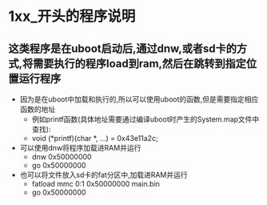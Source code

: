 # 1xx_开头的程序说明

## 这类程序是在uboot启动后,通过dnw,或者sd卡的方式,将需要执行的程序load到ram,然后在跳转到指定位置运行程序

* 因为是在uboot中加载和执行的,所以可以使用uboot的函数,但是需要指定相应函数的地址
  * 例如printf函数(具体地址需要通过编译uboot时产生的System.map文件中查找):
  * void (*printf)(char *, ...) = 0x43e11a2c;
* 可以使用dnw将程序加载进RAM并运行
  * dnw 0x50000000
  * go 0x50000000
* 也可以将文件放入sd卡的fat分区中,加载进RAM并运行
  * fatload mmc 0:1 0x50000000 main.bin
  * go 0x50000000